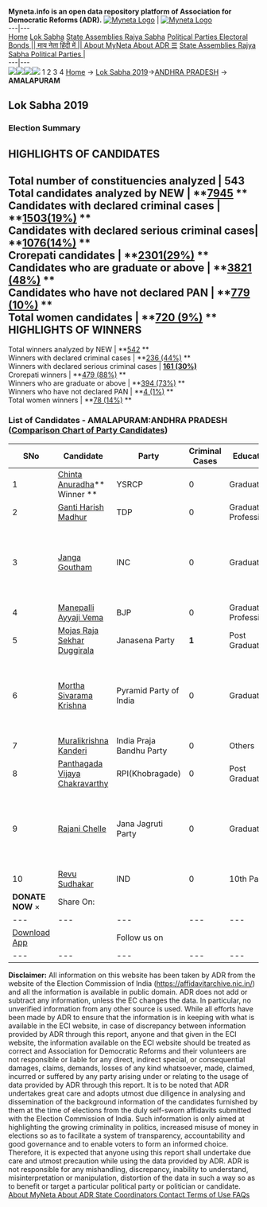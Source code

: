 **Myneta.info is an open data repository platform of Association for Democratic Reforms (ADR).**
[![Myneta Logo](https://www.myneta.info/lib/img/myneta-logo.png)](https://www.myneta.info/) | [![Myneta Logo](https://www.myneta.info/lib/img/adr-logo.png)](https://adrindia.org)  
---|---  
[Home](https://www.myneta.info/) [Lok Sabha](https://www.myneta.info/#ls "Lok Sabha") [ State Assemblies ](https://www.myneta.info/#sa "State Assemblies") [Rajya Sabha](https://www.myneta.info/#rs "Rajya Sabha") [Political Parties ](https://www.myneta.info/party "Political Parties") [ Electoral Bonds ](https://www.myneta.info/electoral_bonds "Electoral Bonds") [ || माय नेता हिंदी में || ](https://translate.google.co.in/translate?prev=hp&hl=en&js=y&u=www.myneta.info&sl=en&tl=hi&history_state0=) [ About MyNeta ](https://adrindia.org/content/about-myneta) [ About ADR ](https://adrindia.org/about-adr/who-we-are) [☰](javascript:void\(0\))
[ State Assemblies ](https://www.myneta.info/#sa "State Assemblies") [ Rajya Sabha ](https://www.myneta.info/#rs "Rajya Sabha") [ Political Parties ](https://www.myneta.info/party "Political Parties")
|   
---|---  
![](https://www.myneta.info/lib/img/banner/banner-1.png)![](https://www.myneta.info/lib/img/banner/banner-2.png)![](https://www.myneta.info/lib/img/banner/banner-3.png)![](https://www.myneta.info/lib/img/banner/banner-4.png)
1  2  3  4 
[Home](https://www.myneta.info/) → [Lok Sabha 2019](https://www.myneta.info/LokSabha2019/)→[ANDHRA PRADESH](https://www.myneta.info/LokSabha2019/index.php?action=show_constituencies&state_id=34) → **AMALAPURAM**
### 
## Lok Sabha 2019
###  Election Summary 
HIGHLIGHTS OF CANDIDATES  
---  
Total number of constituencies analyzed |  543   
Total candidates analyzed by NEW | **[7945](https://www.myneta.info/LokSabha2019/index.php?action=summary&subAction=candidates_analyzed&sort=candidate#summary) **  
Candidates with declared criminal cases | **[1503(19%)](https://www.myneta.info/LokSabha2019/index.php?action=summary&subAction=crime&sort=candidate#summary) **  
Candidates with declared serious criminal cases| **[1076(14%)](https://www.myneta.info/LokSabha2019/index.php?action=summary&subAction=serious_crime&sort=candidate#summary) **  
Crorepati candidates | **[2301(29%)](https://www.myneta.info/LokSabha2019/index.php?action=summary&subAction=crorepati&sort=candidate#summary) **  
Candidates who are graduate or above | **[3821 (48%)](https://www.myneta.info/LokSabha2019/index.php?action=summary&subAction=education&sort=candidate#summary) **  
Candidates who have not declared PAN | **[779 (10%)](https://www.myneta.info/LokSabha2019/index.php?action=summary&subAction=without_pan&sort=candidate#summary) **  
Total women candidates | **[720 (9%)](https://www.myneta.info/LokSabha2019/index.php?action=summary&subAction=women_candidate&sort=candidate#summary) **  
HIGHLIGHTS OF WINNERS  
---  
Total winners analyzed by NEW | **[542](https://www.myneta.info/LokSabha2019/index.php?action=summary&subAction=winner_analyzed&sort=candidate#summary) **  
Winners with declared criminal cases | **[236 (44%)](https://www.myneta.info/LokSabha2019/index.php?action=summary&subAction=winner_crime&sort=candidate#summary) **  
Winners with declared serious criminal cases | **[161 (30%)](https://www.myneta.info/LokSabha2019/index.php?action=summary&subAction=winner_serious_crime&sort=candidate#summary)**  
Crorepati winners | **[479 (88%)](https://www.myneta.info/LokSabha2019/index.php?action=summary&subAction=winner_crorepati&sort=candidate#summary) **  
Winners who are graduate or above | **[394 (73%)](https://www.myneta.info/LokSabha2019/index.php?action=summary&subAction=winner_education&sort=candidate#summary) **  
Winners who have not declared PAN | **[4 (1%)](https://www.myneta.info/LokSabha2019/index.php?action=summary&subAction=winner_without_pan&sort=candidate#summary) **  
Total women winners | **[78 (14%)](https://www.myneta.info/LokSabha2019/index.php?action=summary&subAction=winner_women&sort=candidate#summary) **  
### List of Candidates - AMALAPURAM:ANDHRA PRADESH ([Comparison Chart of Party Candidates](https://www.myneta.info/LokSabha2019/comparisonchart.php?constituency_id=438))
SNo | Candidate| Party| Criminal Cases| Education| Age| Total Assets| Liabilities  
---|---|---|---|---|---|---|---  
1  | [Chinta Anuradha](https://www.myneta.info/LokSabha2019/candidate.php?candidate_id=5028)** Winner ** | YSRCP | 0 | Graduate| 46 | Rs 8,63,93,362 ~ 8 Crore+ | Rs 24,31,407 ~ 24 Lacs+  
2  | [Ganti Harish Madhur](https://www.myneta.info/LokSabha2019/candidate.php?candidate_id=5026) | TDP | 0 | Graduate Professional| 30 | Rs 7,30,49,918 ~ 7 Crore+ | Rs 15,37,488 ~ 15 Lacs+  
3  | [Janga Goutham](https://www.myneta.info/LokSabha2019/candidate.php?candidate_id=5029) | INC | 0 | Graduate| 49 | ![](https://myneta.info/image_v2.php?myneta_folder=LokSabha2019&candidate_id=5029&col=ta) | ![](https://myneta.info/image_v2.php?myneta_folder=LokSabha2019&candidate_id=5029&col=lia)  
4  | [Manepalli Ayyaji Vema](https://www.myneta.info/LokSabha2019/candidate.php?candidate_id=5772) | BJP | 0 | Graduate Professional| 59 | Rs 67,85,061 ~ 67 Lacs+ | Rs 0 ~   
5  | [Mojas Raja Sekhar Duggirala](https://www.myneta.info/LokSabha2019/candidate.php?candidate_id=5027) | Janasena Party | **1** | Post Graduate| 59 | Rs 2,89,30,012 ~ 2 Crore+ | Rs 0 ~   
6  | [Mortha Sivarama Krishna](https://www.myneta.info/LokSabha2019/candidate.php?candidate_id=5769) | Pyramid Party of India | 0 | Graduate| 29 | ![](https://myneta.info/image_v2.php?myneta_folder=LokSabha2019&candidate_id=5769&col=ta) | ![](https://myneta.info/image_v2.php?myneta_folder=LokSabha2019&candidate_id=5769&col=lia)  
7  | [Muralikrishna Kanderi](https://www.myneta.info/LokSabha2019/candidate.php?candidate_id=5770) | India Praja Bandhu Party | 0 | Others| 41 | Rs 12,796 ~ 12 Thou+ | Rs 0 ~   
8  | [Panthagada Vijaya Chakravarthy](https://www.myneta.info/LokSabha2019/candidate.php?candidate_id=6223) | RPI(Khobragade) | 0 | Post Graduate| 65 | Rs 5,50,000 ~ 5 Lacs+ | Rs 0 ~   
9  | [Rajani Chelle](https://www.myneta.info/LokSabha2019/candidate.php?candidate_id=5771) | Jana Jagruti Party | 0 | Graduate| 30 | ![](https://myneta.info/image_v2.php?myneta_folder=LokSabha2019&candidate_id=5771&col=ta) | ![](https://myneta.info/image_v2.php?myneta_folder=LokSabha2019&candidate_id=5771&col=lia)  
10  | [Revu Sudhakar](https://www.myneta.info/LokSabha2019/candidate.php?candidate_id=6222) | IND | 0 | 10th Pass| 34 | Rs 11,000 ~ 11 Thou+ | Rs 0 ~   
|  **DONATE NOW** × |  Share On:  | [](https://api.whatsapp.com/send?text=https%3A%2F%2Fmyneta.info%2Fpunjab2022%2Findex.php%3Faction%3Dshow_constituencies%26state_id%3D19) | [](https://www.facebook.com/sharer/sharer.php?u=https%3A%2F%2Fmyneta.info%2Fpunjab2022%2Findex.php%3Faction%3Dshow_constituencies%26state_id%3D19) | [](https://twitter.com/share?url=https%3A%2F%2Fmyneta.info%2Fpunjab2022%2Findex.php%3Faction%3Dshow_constituencies%26state_id%3D19)  
---|---|---|---|---  
| [ Download App ](https://play.google.com/store/apps/details?id=com.webrosoft.myneta1&pcampaignid=pcampaignidMKT-Other-global-all-co-prtnr-py-PartBadge-Mar2515-1) | [](https://play.google.com/store/apps/details?id=com.webrosoft.myneta1&pcampaignid=pcampaignidMKT-Other-global-all-co-prtnr-py-PartBadge-Mar2515-1) |  Follow us on  | [](https://www.facebook.com/adrindia.org/) | [](https://twitter.com/adrspeaks) | [](https://groups.google.com/g/national-election-watch?hl=en&pli=1) | [](https://www.instagram.com/adrspeaks/) | [](https://www.youtube.com/user/adrspeaks) | [](https://sharechat.com/profile/adrspeaks)  
---|---|---|---|---|---|---|---|---  
**Disclaimer:** All information on this website has been taken by ADR from the website of the Election Commission of India (https://affidavitarchive.nic.in/) and all the information is available in public domain. ADR does not add or subtract any information, unless the EC changes the data. In particular, no unverified information from any other source is used. While all efforts have been made by ADR to ensure that the information is in keeping with what is available in the ECI website, in case of discrepancy between information provided by ADR through this report, anyone and that given in the ECI website, the information available on the ECI website should be treated as correct and Association for Democratic Reforms and their volunteers are not responsible or liable for any direct, indirect special, or consequential damages, claims, demands, losses of any kind whatsoever, made, claimed, incurred or suffered by any party arising under or relating to the usage of data provided by ADR through this report. It is to be noted that ADR undertakes great care and adopts utmost due diligence in analysing and dissemination of the background information of the candidates furnished by them at the time of elections from the duly self-sworn affidavits submitted with the Election Commission of India. Such information is only aimed at highlighting the growing criminality in politics, increased misuse of money in elections so as to facilitate a system of transparency, accountability and good governance and to enable voters to form an informed choice. Therefore, it is expected that anyone using this report shall undertake due care and utmost precaution while using the data provided by ADR. ADR is not responsible for any mishandling, discrepancy, inability to understand, misinterpretation or manipulation, distortion of the data in such a way so as to benefit or target a particular political party or politician or candidate. 
[ About MyNeta ](https://adrindia.org/content/about-myneta) [ About ADR ](https://adrindia.org/about-adr/who-we-are) [ State Coordinators ](https://adrindia.org/about-adr/state-coordinators) [ Contact ](https://adrindia.org/contact-us) [ Terms of Use ](https://adrindia.org/content/adr-terms-use) [ FAQs ](https://adrindia.org/content/faqs)
